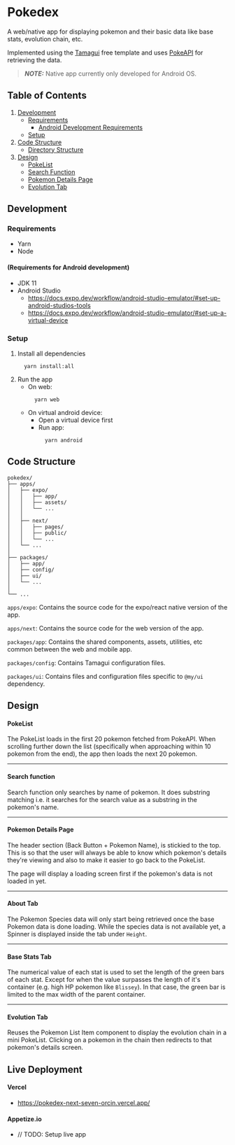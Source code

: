 # Pokedex

A web/native app for displaying pokemon and their basic data like base stats, evolution chain, etc.

Implemented using the [Tamagui](https://tamagui.dev/) free template and uses [PokeAPI](https://pokeapi.co/docs/v2) for retrieving the data.

> **_NOTE:_** Native app currently only developed for Android OS.

## Table of Contents

1. [Development](#development)
   - [Requirements](#requirements)
     - [Android Development Requirements](#android-development-requirements)
   - [Setup](#setup)
1. [Code Structure](#code-structure)
   - [Directory Structure](#directory-structure)
1. [Design](#design)
   - [PokeList](#pokelist)
   - [Search Function](#search-function)
   - [Pokemon Details Page](#pokemon-details-page)
   - [Evolution Tab](#evolution-tab)

## Development

### Requirements

- Yarn
- Node

#### (Requirements for Android development)

- JDK 11
- Android Studio
  - https://docs.expo.dev/workflow/android-studio-emulator/#set-up-android-studios-tools
  - https://docs.expo.dev/workflow/android-studio-emulator/#set-up-a-virtual-device

### Setup

1. Install all dependencies
   ```
     yarn install:all
   ```
2. Run the app
   - On web:
     ```
       yarn web
     ```
   - On virtual android device:
     - Open a virtual device first
     - Run app:
       ```
         yarn android
       ```

## Code Structure

```
pokedex/
├── apps/
│   ├── expo/
│   │   ├── app/
│   │   ├── assets/
│   │   └── ...
│   │
│   ├── next/
│   │   ├── pages/
│   │   ├── public/
│   │   └── ...
│   └── ...
│
├── packages/
│   ├── app/
│   ├── config/
│   ├── ui/
│   └── ...
│
└── ...
```

`apps/expo`: Contains the source code for the expo/react native version of the app.

`apps/next`: Contains the source code for the web version of the app.

`packages/app`: Contains the shared components, assets, utilities, etc common between the web and mobile app.

`packages/config`: Contains Tamagui configuration files.

`packages/ui`: Contains files and configuration files specific to `@my/ui` dependency.

## Design

#### PokeList

The PokeList loads in the first 20 pokemon fetched from PokeAPI.
When scrolling further down the list (specifically when approaching within 10 pokemon from the end), the app then loads the next 20 pokemon.

---

#### Search function

Search function only searches by name of pokemon.
It does substring matching i.e. it searches for the search value as a substring in the pokemon's name.

---

#### Pokemon Details Page

The header section (Back Button + Pokemon Name), is stickied to the top. This is so that the user will always be able to know which pokemon's details they're viewing and also to make it easier to go back to the PokeList.

The page will display a loading screen first if the pokemon's data is not loaded in yet.

---

#### About Tab

The Pokemon Species data will only start being retrieved once the base Pokemon data is done loading.
While the species data is not available yet, a Spinner is displayed inside the tab under `Height`.

---

#### Base Stats Tab

The numerical value of each stat is used to set the length of the green bars of each stat.
Except for when the value surpasses the length of it's container (e.g. high HP pokemon like `Blissey`). In that case, the green bar is limited to the max width of the parent container.

---

#### Evolution Tab

Reuses the Pokemon List Item component to display the evolution chain in a mini PokeList.
Clicking on a pokemon in the chain then redirects to that pokemon's details screen.

## Live Deployment

#### Vercel

- https://pokedex-next-seven-orcin.vercel.app/

#### Appetize.io

- // TODO: Setup live app
